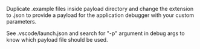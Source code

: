 Duplicate .example files inside payload directory and change the extension to .json to provide a payload for the application debugger with your custom parameters.

See .vscode/launch.json and search for "-p" argument in debug args to know which payload file should be used.